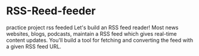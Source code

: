 # RSS-Reed-feeder
practice project rss feeded
Let's build an RSS feed reader! Most news websites, blogs, podcasts, maintain a RSS feed which gives real-time content updates. You'll build a tool for fetching and converting the feed with a given RSS feed URL. 
